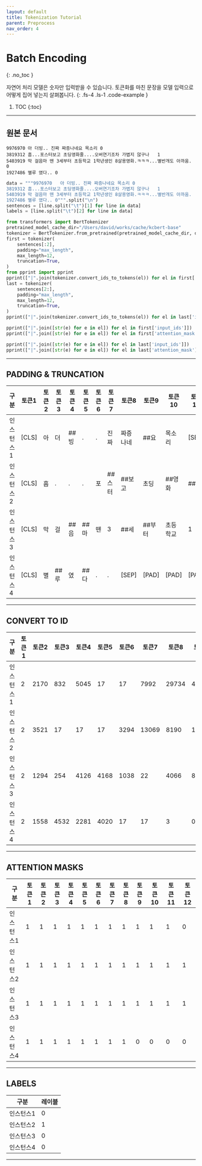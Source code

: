 ```yaml
---
layout: default
title: Tokenization Tutorial
parent: Preprocess
nav_order: 4
---
```


# Batch Encoding
{: .no_toc }

자연어 처리 모델은 숫자만 입력받을 수 있습니다. 토큰화를 마친 문장을 모델 입력으로 어떻게 집어 넣는지 살펴봅니다.
{: .fs-4 .ls-1 .code-example }

1. TOC
{:toc}

---

## 원본 문서

```
9976970	아 더빙.. 진짜 짜증나네요 목소리	0
3819312	흠...포스터보고 초딩영화줄....오버연기조차 가볍지 않구나	1
5403919	막 걸음마 뗀 3세부터 초등학교 1학년생인 8살용영화.ㅋㅋㅋ...별반개도 아까움.	0
1927486	별루 였다..	0
```

```python
data = """9976970	아 더빙.. 진짜 짜증나네요 목소리	0
3819312	흠...포스터보고 초딩영화줄....오버연기조차 가볍지 않구나	1
5403919	막 걸음마 뗀 3세부터 초등학교 1학년생인 8살용영화.ㅋㅋㅋ...별반개도 아까움.	0
1927486	별루 였다..	0""".split("\n")
sentences = [line.split("\t")[1] for line in data]
labels = [line.split("\t")[2] for line in data]

from transformers import BertTokenizer
pretrained_model_cache_dir="/Users/david/works/cache/kcbert-base"
tokenizer = BertTokenizer.from_pretrained(pretrained_model_cache_dir, do_lower_case=False)
first = tokenizer(
    sentences[:2],
    padding="max_length",
    max_length=12,
    truncation=True,
)
from pprint import pprint
pprint(["|".join(tokenizer.convert_ids_to_tokens(el)) for el in first['input_ids']])
last = tokenizer(
    sentences[2:],
    padding="max_length",
    max_length=12,
    truncation=True,
)
pprint(["|".join(tokenizer.convert_ids_to_tokens(el)) for el in last['input_ids']])

pprint(["|".join([str(e) for e in el]) for el in first['input_ids']])
pprint(["|".join([str(e) for e in el]) for el in first['attention_mask']])

pprint(["|".join([str(e) for e in el]) for el in last['input_ids']])
pprint(["|".join([str(e) for e in el]) for el in last['attention_mask']])
```

---

## PADDING & TRUNCATION

|구분|토큰1|토큰2|토큰3|토큰4|토큰5|토큰6|토큰7|토큰8|토큰9|토큰10|토큰11|토큰12|
|---|---|---|---|---|---|---|---|---|---|---|---|---|
|인스턴스1|[CLS]|아|더|##빙|.|.|진짜|짜증나네|##요|목소리|[SEP]|[PAD]|
|인스턴스2|[CLS]|흠|.|.|.|포|##스터|##보고|초딩|##영화|##줄|[SEP]|
|인스턴스3|[CLS]|막|걸|##음|##마|뗀|3|##세|##부터|초등학교|1|[SEP]|
|인스턴스4|[CLS]|별|##루|였|##다|.|.|[SEP]|[PAD]|[PAD]|[PAD]|[PAD]|


---


## CONVERT TO ID

|구분|토큰1|토큰2|토큰3|토큰4|토큰5|토큰6|토큰7|토큰8|토큰9|토큰10|토큰11|토큰12|
|---|---|---|---|---|---|---|---|---|---|---|---|---|
|인스턴스1|2|2170|832|5045|17|17|7992|29734|4040|10720|3|0|
|인스턴스2|2|3521|17|17|17|3294|13069|8190|10635|13796|4006|3|
|인스턴스3|2|1294|254|4126|4168|1038|22|4066|8042|15507|20|3|
|인스턴스4|2|1558|4532|2281|4020|17|17|3|0|0|0|0|


---


## ATTENTION MASKS


|구분|토큰1|토큰2|토큰3|토큰4|토큰5|토큰6|토큰7|토큰8|토큰9|토큰10|토큰11|토큰12|
|---|---|---|---|---|---|---|---|---|---|---|---|---|
|인스턴스1|1|1|1|1|1|1|1|1|1|1|1|0|
|인스턴스2|1|1|1|1|1|1|1|1|1|1|1|1|
|인스턴스3|1|1|1|1|1|1|1|1|1|1|1|1|
|인스턴스4|1|1|1|1|1|1|1|1|0|0|0|0|


---


## LABELS

|구분|레이블|
|---|---|
|인스턴스1|0|
|인스턴스2|1|
|인스턴스3|0|
|인스턴스4|0|


---